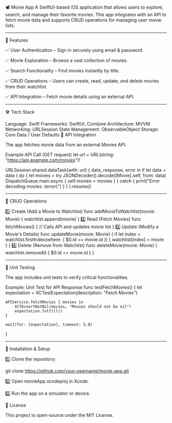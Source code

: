 📽️ Movie App
A SwiftUI-based iOS application that allows users to explore, search, and manage their favorite movies. This app integrates with an API to fetch movie data and supports CRUD operations for managing user movie lists.



___

🚀 Features

✅ User Authentication – Sign in securely using email & password.

✅ Movie Exploration – Browse a vast collection of movies.

✅ Search Functionality – Find movies instantly by title.

✅ CRUD Operations – Users can create, read, update, and delete movies from their watchlist.

✅ API Integration – Fetch movie details using an external API.

___

🛠️ Tech Stack

Language: Swift
Frameworks: SwiftUI, Combine
Architecture: MVVM
Networking: URLSession
State Management: ObservableObject
Storage: Core Data / User Defaults 
🔗 API Integration

The app fetches movie data from an external Movies API.

Example API Call (GET request)
let url = URL(string: "https://api.example.com/movies")!

URLSession.shared.dataTask(with: url) { data, response, error in
    if let data = data {
        do {
            let movies = try JSONDecoder().decode([Movie].self, from: data)
            DispatchQueue.main.async {
                self.movies = movies
            }
        } catch {
            print("Error decoding movies: \(error)")
        }
    }
}.resume()

___

🔄 CRUD Operations

1️⃣ Create (Add a Movie to Watchlist)
func addMovieToWatchlist(movie: Movie) {
    watchlist.append(movie)
}
2️⃣ Read (Fetch Movies)
func fetchMovies() {
    // Calls API and updates movie list
}
3️⃣ Update (Modify a Movie's Details)
func updateMovie(movie: Movie) {
    if let index = watchlist.firstIndex(where: { $0.id == movie.id }) {
        watchlist[index] = movie
    }
}
4️⃣ Delete (Remove from Watchlist)
func deleteMovie(movie: Movie) {
    watchlist.removeAll { $0.id == movie.id }
}
___

🧪 Unit Testing 

The app includes unit tests to verify critical functionalities.

Example: Unit Test for API Response
func testFetchMovies() {
    let expectation = XCTestExpectation(description: "Fetch Movies")
    
    APIService.fetchMovies { movies in
        XCTAssertNotNil(movies, "Movies should not be nil")
        expectation.fulfill()
    }
    
    wait(for: [expectation], timeout: 5.0)
}
___

📌 Installation & Setup

1️⃣ Clone the repository:

git clone https://github.com/your-username/movie-app.git


2️⃣ Open movieApp.xcodeproj in Xcode.

3️⃣ Run the app on a simulator or device.

📜 License

This project is open-source under the MIT License.
